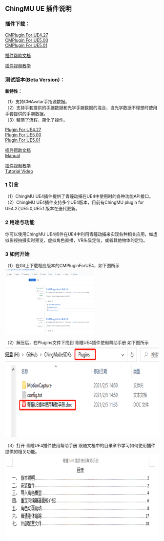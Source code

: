 ## ChingMU UE 插件说明

### **插件下载：**       

[CMPlugin For UE4.27](https://github.com/ChingMuVisionTech/ChingMuUeSDKs/releases/download/CMPlugin_UE4.27/CMPlugin_UE4.27.zip)   
[CMPlugin For UE5.00](https://github.com/ChingMuVisionTech/ChingMuUeSDKs/releases/download/CMPlugin_UE5.0/CMPlugin_UE5.0.rar)  
[CMPlugin For UE5.01](https://github.com/ChingMuVisionTech/ChingMuUeSDKs/releases/download/UE5.1/CMPlugin_UE5.1.rar) 

[插件帮助文档](https://github.com/ChingMuVisionTech/ChingMuUeSDKs/releases/download/new_UE_DOC/for.UE.doc)

[插件视频教学](https://github.com/ChingMuVisionTech/ChingMuUeSDKs/releases/download/help/Help.mp4)  
  
### **测试版本(Beta Version)：**   
  
**新特性：**  

（1）支持CMAvatar手指源数据。  
（2）支持手套提供的手腕数据和光学手腕数据的混合，当光学数据不理想时使用手套提供的手腕数据。  
（3）精简了流程，简化了操作。
    
      
[Plugin For UE4.27](https://github.com/ChingMuVisionTech/ChingMuUeSDKs/releases/download/CMMotionCapture_4.27/CMMotionCapture_4.27.rar)   
[Plugin For UE5.00](https://github.com/ChingMuVisionTech/ChingMuUeSDKs/releases/download/CMMotionCapture_5.0/CMMotionCapture_5.0.rar)   
[Plugin For UE5.01](https://github.com/ChingMuVisionTech/ChingMuUeSDKs/releases/download/CMMotionCapture_5.01/CMMotionCapture_5.01.rar)      

[插件帮助文档](https://github.com/ChingMuVisionTech/ChingMuUeSDKs/releases/download/Manual/Manual_CHN.docx)  
[Manual](https://github.com/ChingMuVisionTech/ChingMuUeSDKs/releases/download/Manual_ENG/Manual_ENG.docx)  
      
[插件视频教学](https://github.com/ChingMuVisionTech/ChingMuUeSDKs/releases/download/Tutorial/Tutorial.mp4)     
[Tutorial Video](https://github.com/ChingMuVisionTech/ChingMuUeSDKs/releases/download/Tutorial/Tutorial.mp4)
    
    
### 1 引言

（1）ChingMU UE4插件提供了青瞳动捕在UE4中使用时的各种功能API接口。<br>
（2）ChingMU UE4插件支持多个UE4版本，目前有ChingMU plugin for UE4.27,UE5.0,UE5.1 版本在迭代更新。

### 2 用途与功能

你可以使用ChingMU UE4插件在UE4中利用青瞳动捕来实现各种相关应用，如虚拟影视拍摄实时预览，虚拟角色直播，VR头显定位，或者其他物体的定位。

### 3 如何开始 

（1）在Git上下载相应版本的CMPluginForUE4，如下图所示<br>
<img src="./imgs/UE4Plugin_description_01.png" width="58%" height="58%" title="Git上下载CMPluginForUE4"/><br>

（2）解压后，在Plugins文件下找到 青瞳UE4插件使用帮助手册 如下图所示<br>
<img src="./imgs/UE4Plugin_description_02.png" width="685px" height="300px" title="打开插件使用帮助文档"/><br>

（3）打开 青瞳UE4插件使用帮助手册 跟随文档中的目录章节学习如何使用插件提供的相关功能。<br>
<img src="./imgs/UE4Plugin_description_03.png" width="730px" height="270px" title="插件使用帮助文档目录"/>

